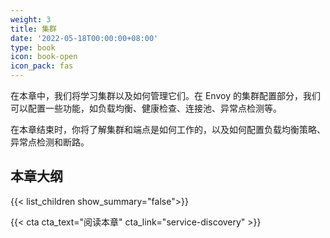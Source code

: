 ```yaml
---
weight: 3
title: 集群
date: '2022-05-18T00:00:00+08:00'
type: book
icon: book-open
icon_pack: fas
---
```


在本章中，我们将学习集群以及如何管理它们。在 Envoy 的集群配置部分，我们可以配置一些功能，如负载均衡、健康检查、连接池、异常点检测等。

在本章结束时，你将了解集群和端点是如何工作的，以及如何配置负载均衡策略、异常点检测和断路。

## 本章大纲

{{< list_children show_summary="false">}}

{{< cta cta_text="阅读本章" cta_link="service-discovery" >}}